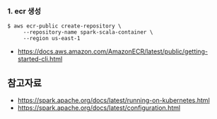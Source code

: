 
### 1. ecr 생성 ###

```
$ aws ecr-public create-repository \
     --repository-name spark-scala-container \
     --region us-east-1
```



 * https://docs.aws.amazon.com/AmazonECR/latest/public/getting-started-cli.html






## 참고자료 ##

*  https://spark.apache.org/docs/latest/running-on-kubernetes.html
*  https://spark.apache.org/docs/latest/configuration.html
